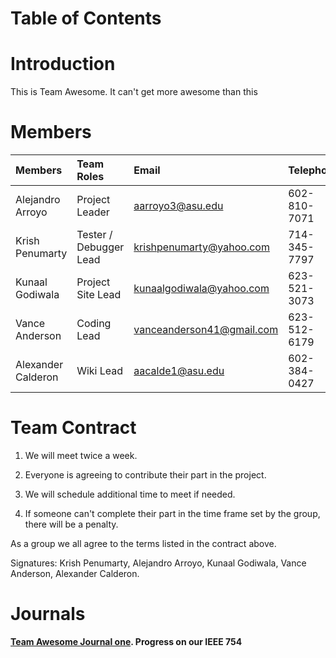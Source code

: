 # Table of Contents #



# Introduction #

This is Team Awesome.
It can't get more awesome than this

# Members #

| **Members**          | **Team Roles**      | **Email**                                                     | **Telephone**  | **Skype** |
|:---------------------|:--------------------|:--------------------------------------------------------------|:---------------|:----------|
| Alejandro Arroyo     | Project Leader      | aarroyo3@asu.edu                                              | 602-810-7071   |            Skype          |
| Krish Penumarty      | Tester / Debugger Lead | krishpenumarty@yahoo.com                                      | 714-345-7797   |    Skype          |
| Kunaal Godiwala      |  Project Site Lead   | kunaalgodiwala@yahoo.com                                      | 623-521-3073   |  gujjudesi33 |
| Vance Anderson       | Coding Lead         | vanceanderson41@gmail.com                                     | 623-512-6179   |  BiggChedzz  |
| Alexander Calderon   | Wiki Lead           | aacalde1@asu.edu                                              | 602-384-0427   | MrAztlan00  |

# Team Contract #

1) We will meet twice a week.

2) Everyone is agreeing to contribute their part in the project.

3) We will schedule additional time to meet if needed.

4) If someone can't complete their part in the time frame set by the group, there will be a penalty.


As a group we all agree to the terms listed in the contract above.

Signatures: Krish Penumarty, Alejandro Arroyo, Kunaal Godiwala, Vance Anderson, Alexander Calderon.

# Journals #
**[Team Awesome Journal one](https://code.google.com/p/cst-250/wiki/TeamAwesome_Project_Journal_0). Progress on our IEEE 754**

